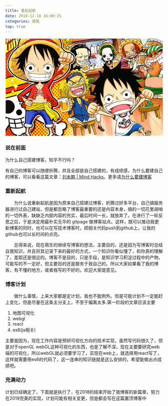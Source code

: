 ```yaml
---
title: 重启起航
date: 2018-12-18 16:00:25
categories: 随笔
top: true
---
```

![banner](/images/onePiece.jpg)

### 说在前面
为什么自己搭建博客，知乎不行吗？

有自己的博客可以随便折腾，并且全部是自己搭建的，有成绩感，为什么要建自己的博客，可以看看这篇文章：[刘未鹏 | Mind Hacks](http://mindhacks.cn/2009/02/15/why-you-should-start-blogging-now/)。更多请[为什么要建博客](https://www.zhihu.com/question/19916345)

### 重新起航
&emsp;&emsp;为什么说重新起航是因为原来自己搭建过博客，折腾过好多平台，自己搞服务器进行过自己建站，但是都忽略了博客最重要的还是内容本身，搞的一切花里胡哨的一切外表，缺缺乏内部内容的充实，最后时间一长，就放弃了。在进行了一轮反思之后，于是决定用最朴实无华的 gitpage 做博客站点。这样，既可以推动我更新博客的同时，也可以在写技术博客时，把相关代码push到github上，让我的github也可以长时间的点亮。

&emsp;&emsp;总得来说，现在萌生的继续写博客的想法，主要目的，还是因为写博客时总结自我知识，并且将其记录下来的最好的方式，一个知识你看似懂了，和你真的理解了，差距还是很远的。博客不是目的，只是手段，是知识学习积淀过程中的产物，可能写的不一定好，但主要目的还是服务于我自己的。所以大家如果看了我的博客，有不懂的地方，或者我写的不好的，欢迎大家提意见。

### 博客计划
&emsp;&emsp;做什么事情，上来大家都是定计划，我也不能例外。但是可能计划不一定能赶上变化，但是尽量在这条主分支上，不至于偏离太多.第一阶段的文章应该主要
    
1.  地图可视化
2.  webgl
3.  react
4.  es6(js相关)

主要是因为，现在工作内容是预研可视化方向的技术实现，虽然写代码很久了，但是对于openGL webGL这种可视化的东西，也是了解不深，现在主要要研究web端的可视化，所以webGL就必须要学习了，实现在web上，就选择用react写了，这样就需要用es6的代码了，这一连串的知识链就是这么安排的，希望能做出点成绩吧。

### 充满动力
计划已经确定了，下面就是执行了，在2018的结束开始了我博客的新篇章，努力在2019完美的实现，计划可能有相关变更，但是都会写在这篇置顶博客中
